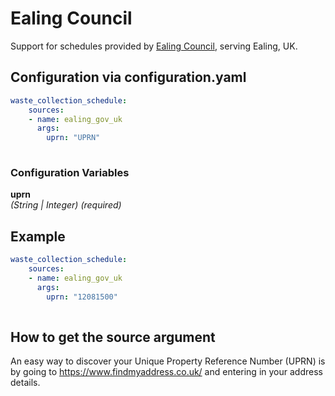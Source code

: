# Ealing Council

Support for schedules provided by [Ealing Council](https://www.ealing.gov.uk), serving Ealing, UK.

## Configuration via configuration.yaml

```yaml
waste_collection_schedule:
    sources:
    - name: ealing_gov_uk
      args:
        uprn: "UPRN"
        
```

### Configuration Variables

**uprn**  
*(String | Integer) (required)*

## Example

```yaml
waste_collection_schedule:
    sources:
    - name: ealing_gov_uk
      args:
        uprn: "12081500"
        
```

## How to get the source argument

An easy way to discover your Unique Property Reference Number (UPRN) is by going to <https://www.findmyaddress.co.uk/> and entering in your address details.
